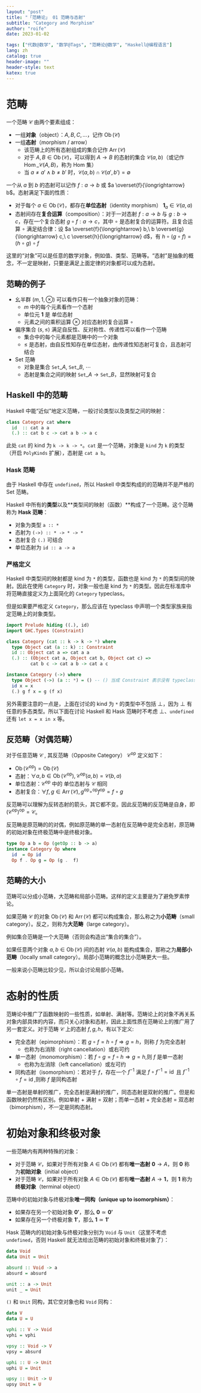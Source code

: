 ```yaml
---
layout: "post"
title: "「范畴论」 01 范畴与态射"
subtitle: "Category and Morphism"
author: "roife"
date: 2023-01-02

tags: ["代数@数学", "数学@Tags", "范畴论@数学", "Haskell@编程语言"]
lang: zh
catalog: true
header-image: ""
header-style: text
katex: true
---
```


# 范畴

一个范畴 $\mathcal{C}$ 由两个要素组成：
- 一组**对象**（object）：$A, B, C, \dots$，记作 $\operatorname{\mathrm{Ob}}(\mathcal{C})$
- 一组**态射**（morphism / arrow）
  + 该范畴上的所有态射组成的集合记作 $\operatorname{\mathrm{Arr}}(\mathcal{C})$
  + 对于 $A, B \in \operatorname{\mathrm{Ob}}(\mathcal{C})$，可以得到 $A \rightarrow B$ 的态射的集合 $\mathcal{C}(a, b)$（或记作 $\operatorname{\mathrm{Hom}}\_{\mathcal{C}}(A, B)$，称为 Hom 集）
  + 当 $a \ne a' \wedge b \ne b'$ 时，$\mathcal{C}(a, b) \cap \mathcal{C}(a', b') = \emptyset$

一个从 $a$ 到 $b$ 的态射可以记作 $f : a \rightarrow b$ 或 $a \overset{f}{\longrightarrow} b$。态射满足下面的性质：
- 对于每个 $a \in \operatorname{\mathrm{Ob}}(\mathcal{C})$，都存在**单位态射**（identity morphism） $\mathbf{1}_a \in \mathcal{C}(a, a)$
- 态射间存在**复合运算**（composition）：对于一对态射 $f : a \rightarrow b$ 与 $g : b \rightarrow c$，存在一个复合态射 $g \circ f : a \rightarrow c$，其中 $\circ$ 是态射复合的运算符。且复合运算 $\circ$ 满足结合律：设 $a \overset{f}{\longrightarrow} b,\ b \overset{g}{\longrightarrow} c,\ c \overset{h}{\longrightarrow} d$，有 $h \circ (g \circ f) = (h \circ g) \circ f$

这里的“对象”可以是任意的数学对象，例如值、类型、范畴等。“态射”是抽象的概念，不一定是映射，只要是满足上面定律的对象都可以成为态射。

## 范畴的例子

- 幺半群 $(m, 1, \otimes)$ 可以看作只有一个抽象对象的范畴：
  + $m$ 中的每个元素看作一个态射
  + 单位元 $\mathbf{1}$ 是 单位态射
  + 元素之间的乘积运算 $\otimes$ 对应态射的复合运算 $\circ$
- 偏序集合 $(s, \le)$ 满足自反性、反对称性、传递性可以看作一个范畴
  + 集合中的每个元素都是范畴中的一个对象
  + $\le$ 是态射，由自反性知存在单位态射，由传递性知态射可复合，且态射可结合
- Set 范畴
  + 对象是集合 $\mathtt{Set}\_A,\ \mathtt{Set}\_B,\ \cdots$
  + 态射是集合之间的映射 $\mathtt{Set}\_A \rightarrow \mathtt{Set}\_B$，显然映射可复合

## Haskell 中的范畴

Haskell 中能“近似”地定义范畴，一般讨论类型以及类型之间的映射：

```haskell
class Category cat where
  id  :: cat a a
  (.) :: cat b c -> cat a b -> a c
```

此处 `cat` 的 kind 为 `k -> k -> *`。`cat` 是一个范畴，对象是 `kind` 为 `k` 的类型（开启 `PolyKinds` 扩展），态射是 `cat a b`。

### Hask 范畴

由于 Haskell 中存在 `undefined`，所以 Haskell 中类型构成的的范畴并不是严格的 Set 范畴。

Haskell 中所有的**类型**以及**类型间的映射（函数）**构成了一个范畴。这个范畴称为 **Hask 范畴**：
- 对象为类型 `a :: *`
- 态射为 `(->) :: * -> * -> *`
- 态射复合 `(.)` 可结合
- 单位态射为 `id :: a -> a`

### 严格定义

Haskell 中类型间的映射都是 kind 为 `*` 的类型，函数也是 kind 为 `*` 的类型间的映射。因此在使用 `Category` 时，对象一般也是 kind 为 `*` 的类型。因此在标准库中将范畴直接定义为上面简化的 `Category` typeclass。

但是如果要严格定义 `Category`，那么应该在 typeclass 中声明一个类型家族来指定范畴上的对象类型。

```haskell
import Prelude hiding ((.), id)
import GHC.Types (Constraint)

class Category (cat :: k -> k -> *) where
  type Object cat (a :: k) :: Constraint
  id :: Object cat a => cat a a
  (.) :: (Object cat a, Object cat b, Object cat c) =>
         cat b c -> cat a b -> cat a c

instance Category (->) where
  type Object (->) (a :: *) = () -- () 当成 Constraint 表示没有 typeclass 限定
  id x = x
  (.) g f x = g (f x)
```

另外需要注意的一点是，上面在讨论的 kind 为 `*` 的类型中不包括 $\bot$，因为 $\bot$ 有任意的多态类型。所以下面在讨论 Haskell 和 Hask 范畴时不考虑 $\bot$、`undefined` 还有 `let x = x in x` 等。

## 反范畴（对偶范畴）

对于任意范畴 $\mathcal{C}$ , 其反范畴（Opposite Category） $\mathcal{C}^{\mathrm{op}}$ 定义如下：
- $\operatorname{\mathrm{Ob}}(\mathcal{C}^{\mathrm{op}}) = \operatorname{\mathrm{Ob}}(\mathcal{C})$
- 态射：$\forall a, b \in \operatorname{\mathrm{Ob}} (\mathcal{C}^{\mathrm{op}}), \mathcal{C}^{\mathrm{op}}(a, b) = \mathcal{C}(b, a)$
- 单位态射：$\mathcal{C}^{\mathrm{op}}$ 中的 单位态射与 $\mathcal{C}$ 相同
- 态射复合：$\forall f, g \in \operatorname{\mathrm{Arr}}(\mathcal{C}), g^{\mathrm{op}} \circ^{\mathrm{op}} f^{\mathrm{op}} = f \circ g$

反范畴可以理解为反转态射的箭头，其它都不变。因此反范畴的反范畴是自身，即 $(\mathcal{C}^{\mathrm{op}})^{\mathrm{op}} = \mathcal{C}$。

反范畴是原范畴的的对偶，例如原范畴的单一态射在反范畴中是完全态射，原范畴的初始对象在终极范畴中是终极对象。

```haskell
type Op a b = Op (getOp :: b -> a)
instance Category Op where
  id  = Op id
  Op f . Op g = Op (g .  f)
```

## 范畴的大小

范畴可以分成小范畴，大范畴和局部小范畴。这样的定义主要是为了避免罗素悖论。

如果范畴 $\mathcal{C}$ 的对象 $\operatorname{\mathrm{Ob}}(\mathcal{C})$ 和 $\operatorname{\mathrm{Arr}}(\mathcal{C})$ 都可以构成集合，那么称之为**小范畴**（small category）。反之，则称为**大范畴**（large category）。

例如集合范畴是一个大范畴（否则会构造出“集合的集合”）。

如果任意两个对象 $a, b \in \operatorname{\mathrm{Ob}}(\mathcal{C})$ 间的态射 $\mathcal{C}(a, b)$ 能构成集合，那称之为**局部小范畴**（locally small category）。局部小范畴的概念比小范畴更大一些。

一般来说小范畴比较少见，所以会讨论局部小范畴。

# 态射的性质

范畴论中推广了函数映射的一些性质，如单射、满射等。范畴论上的对象不再关系对象内部具体的内容，而只关心对象和态射，因此上面性质在范畴论上的推广用了另一套定义。对于范畴 $\mathcal{C}$ 上的态射 $f, g, h$，有以下定义:
- 完全态射（epimorphism）：若 $g \circ f = h \circ f \Rightarrow g = h$，则称 $f$ 为完全态射
  + 也称为右消除（right cancellation）或右可约
- 单一态射（monomorphism）：若 $f \circ g = f \circ h \Rightarrow g = h$,则 $f$ 是单一态射
  + 也称为左消除（left cancellation）或左可约
- 同构态射（isomorphism）：若对于 $f$，存在一个 $f^{-1}$ 满足 $f \circ f^{-1} = \operatorname{\mathrm{id}}$ 且 $f^{-1} \circ f = \operatorname{\mathrm{id}}$,则称 $f$ 是同构态射

单一态射是单射的推广，完全态射是满射的推广，同态态射是双射的推广。但是和函数映射仍然有区别。例如单射 + 满射 = 双射；而单一态射 + 完全态射 = 双态射（bimorphism），不一定是同构态射。

# 初始对象和终极对象

一些范畴内有两种特殊的对象：
- 对于范畴 $\mathcal{C}$，如果对于所有对象 $A \in \operatorname{\mathrm{Ob}}(\mathcal{C})$ 都有**唯一态射** $\mathbf{0} \rightarrow A$，则 $\mathbf{0}$ 称为**初始对象**（initial object）
- 对于范畴 $\mathcal{C}$，如果对于所有对象 $A \in \operatorname{\mathrm{Ob}}(\mathcal{C})$ 都有**唯一态射** $A \rightarrow \mathbf{1}$，则 $\mathbf{1}$ 称为**终极对象**（terminal object）

范畴中的初始对象与终极对象**唯一同构（unique up to isomorphism）**：
- 如果存在另一个初始对象 $\mathbf{0'}$，那么 $\mathbf{0} \simeq \mathbf{0'}$
- 如果存在另一个终极对象 $\mathbf{1'}$，那么 $\mathbf{1} \simeq \mathbf{1'}$

Hask 范畴内的初始对象与终极对象分别为 `Void` 与 `Unit`（这里不考虑 `undefined`，否则 Haskell 就无法给出范畴的初始对象和终极对象了）：

```haskell
data Void
data Unit = Unit

absurd :: Void -> a
absurd = absurd

unit :: a -> Unit
unit _ = Unit
```

`()` 和 `Unit` 同构，其它空对象也和 `Void` 同构：

```haskell
data V
data U = U

vphi :: V -> Void
vphi = vphi

vpsy :: Void -> V
vpsy = absurd

uphi :: U -> Unit
uphi U = Unit

upsy :: Unit -> U
upsy Unit = U
```
